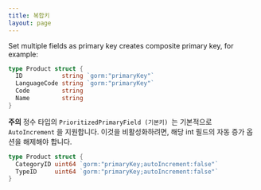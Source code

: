 ```yaml
---
title: 복합키
layout: page
---
```


Set multiple fields as primary key creates composite primary key, for example:

```go
type Product struct {
  ID           string `gorm:"primaryKey"`
  LanguageCode string `gorm:"primaryKey"`
  Code         string
  Name         string
}
```

**주의** 정수 타입의 `PrioritizedPrimaryField (기본키) `는 기본적으로 `AutoIncrement` 을 지원합니다. 이것을 비활성화하려면, 해당 int 필드의 자동 증가 옵션을 해제해야 합니다.

```go
type Product struct {
  CategoryID uint64 `gorm:"primaryKey;autoIncrement:false"`
  TypeID     uint64 `gorm:"primaryKey;autoIncrement:false"`
}
```
